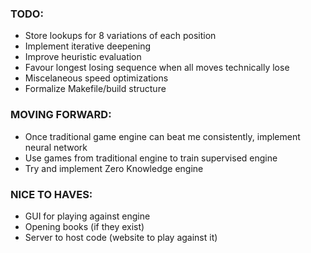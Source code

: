 ### TODO:
- Store lookups for 8 variations of each position
- Implement iterative deepening
- Improve heuristic evaluation
- Favour longest losing sequence when all moves technically lose
- Miscelaneous speed optimizations
- Formalize Makefile/build structure

### MOVING FORWARD:
- Once traditional game engine can beat me consistently, implement neural network
- Use games from traditional engine to train supervised engine
- Try and implement Zero Knowledge engine

### NICE TO HAVES:
- GUI for playing against engine
- Opening books (if they exist)
- Server to host code (website to play against it)
